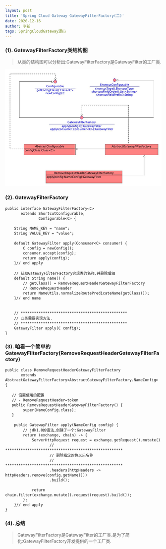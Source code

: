 ```yaml
---
layout: post
title: 'Spring Cloud Gateway GatewayFilterFactory(二)'
date: 2020-12-16
author: 李新
tags: SpringCloudGateway源码
---
```


### (1). GatewayFilterFactory类结构图
> 从类的结构图可以分析出:GatewayFilterFactory是GatewayFilter的工厂类.   

!["GatewayFilterFactory类结构图"](/assets/spring-cloud-gateway/imgs/spring-cloud-gateway-gateway-filter-factory-class.jpg)

### (2). GatewayFilterFactory
```
public interface GatewayFilterFactory<C> 
       extends ShortcutConfigurable, 
               Configurable<C> {

    String NAME_KEY = "name";
	String VALUE_KEY = "value";

    default GatewayFilter apply(Consumer<C> consumer) {
		C config = newConfig();
		consumer.accept(config);
		return apply(config);
	}// end apply

    // 获取GatewayFilterFactory实现类的名称,并删除后缀
    default String name() {
        // getClass() = RemoveRequestHeaderGatewayFilterFactory
        // RemoveRequestHeader
		return NameUtils.normalizeRoutePredicateName(getClass());
	}// end name


    // ************************************************
    // 业务需要实现方法.
    // ************************************************
    GatewayFilter apply(C config);
}
```
### (3). 咱看一个简单的GatewayFilterFactory(RemoveRequestHeaderGatewayFilterFactory)
```
public class RemoveRequestHeaderGatewayFilterFactory 
       extends AbstractGatewayFilterFactory<AbstractGatewayFilterFactory.NameConfig> {
   
   // 设置使用的配置
   // - RemoveRequestHeader=token
   public RemoveRequestHeaderGatewayFilterFactory() {
		super(NameConfig.class);
   }

    public GatewayFilter apply(NameConfig config) {
        // jdk1.8的语法,创建了一个:GatewayFilter
		return (exchange, chain) -> {
			ServerHttpRequest request = exchange.getRequest().mutate()
                    // *****************************************************
                    // 删除指定的协义头名称
                    // *****************************************************
					.headers(httpHeaders -> httpHeaders.remove(config.getName()))
					.build();

			return chain.filter(exchange.mutate().request(request).build());
		};
	}// end apply
}
```
### (4). 总结
> GatewayFilterFactory是GatewayFilter的工厂类.是为了简化:GatewayFilterFactory开发提供的一个工厂类. 
